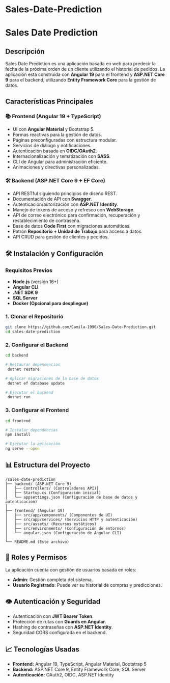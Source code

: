# Sales-Date-Prediction
# Sales Date Prediction

## Descripción
Sales Date Prediction es una aplicación basada en web para predecir la fecha de la próxima orden de un cliente utilizando el historial de pedidos. La aplicación está construida con **Angular 19** para el frontend y **ASP.NET Core 9** para el backend, utilizando **Entity Framework Core** para la gestión de datos.

## Características Principales

### 📚 **Frontend (Angular 19 + TypeScript)**
- UI con **Angular Material** y Bootstrap 5.
- Formas reactivas para la gestión de datos.
- Páginas preconfiguradas con estructura modular.
- Servicios de diálogo y notificaciones.
- Autenticación basada en **OIDC/OAuth2**.
- Internacionalización y tematización con **SASS**.
- CLI de Angular para administración eficiente.
- Animaciones y directivas personalizadas.

### 🛠️ **Backend (ASP.NET Core 9 + EF Core)**
- API RESTful siguiendo principios de diseño REST.
- Documentación de API con **Swagger**.
- Autenticación/autorización con **ASP.NET Identity**.
- Manejo de tokens de acceso y refresco con **WebStorage**.
- API de correo electrónico para confirmación, recuperación y restablecimiento de contraseña.
- Base de datos **Code First** con migraciones automáticas.
- Patrón **Repositorio + Unidad de Trabajo** para acceso a datos.
- API CRUD para gestión de clientes y pedidos.

## 🛠️ Instalación y Configuración

### **Requisitos Previos**
- **Node.js** (versión 16+)
- **Angular CLI**
- **.NET SDK 9**
- **SQL Server**
- **Docker (Opcional para despliegue)**

### **1. Clonar el Repositorio**
```sh
git clone https://github.com/Camila-1996/Sales-Date-Prediction.git
cd sales-date-prediction
```

### **2. Configurar el Backend**
```sh
cd backend

# Restaurar dependencias
 dotnet restore

# Aplicar migraciones de la base de datos
 dotnet ef database update

# Ejecutar el backend
 dotnet run
```

### **3. Configurar el Frontend**
```sh
cd frontend

# Instalar dependencias
npm install

# Ejecutar la aplicación
ng serve --open
```

## 📊 Estructura del Proyecto
```
/sales-date-prediction
├── backend/ (ASP.NET Core 9)
│   ├── Controllers/ (Controladores API)│   
│   ├── Startup.cs (Configuración inicial)
│   └── appsettings.json (Configuración de base de datos y autenticación)
│
├── frontend/ (Angular 19)
│   ├── src/app/components/ (Componentes de UI)
│   ├── src/app/services/ (Servicios HTTP y autenticación)
│   ├── src/assets/ (Recursos estáticos)
│   ├── src/environments/ (Configuración de entornos)
│   └── angular.json (Configuración de Angular CLI)
│
└── README.md (Este archivo)
```

## 🚸️ Roles y Permisos
La aplicación cuenta con gestión de usuarios basada en roles:
- **Admin**: Gestión completa del sistema.
- **Usuario Registrado**: Puede ver su historial de compras y predicciones.

## 👁 Autenticación y Seguridad
- Autenticación con **JWT Bearer Token**.
- Protección de rutas con **Guards en Angular**.
- Hashing de contraseñas con **ASP.NET Identity**.
- Seguridad CORS configurada en el backend.

## 📈 Tecnologías Usadas
- **Frontend:** Angular 19, TypeScript, Angular Material, Bootstrap 5
- **Backend:** ASP.NET Core 9, Entity Framework Core, SQL Server
- **Autenticación:** OAuth2, OIDC, ASP.NET Identity



